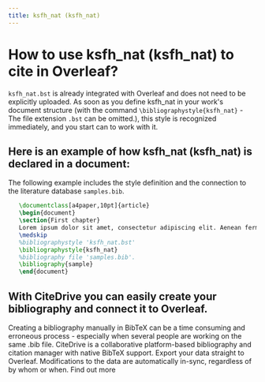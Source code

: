 ```yaml
---
title: ksfh_nat (ksfh_nat)
---
```


# How to use ksfh_nat (ksfh_nat) to cite in Overleaf? 
`ksfh_nat.bst` is already integrated with Overleaf and does not need to be explicitly uploaded. As soon as you define ksfh_nat in your work's document structure (with the command `\bibliographystyle{ksfh_nat}` - The file extension `.bst` can be omitted.), this style is recognized immediately, and you start can to work with it.

## Here is an example of how ksfh_nat (ksfh_nat) is declared in a document:
The following example includes the style definition and the connection to the literature database `samples.bib`.
```tex
   \documentclass[a4paper,10pt]{article}
   \begin{document}
   \section{First chapter}
   Lorem ipsum dolor sit amet, consectetur adipiscing elit. Aenean fermentum justo massa, ut maximus mauris sodales et. Aenean vel elit a erat rhoncus pharetra.
   \medskip
   %bibliographystyle 'ksfh_nat.bst'
   \bibliographystyle{ksfh_nat}
   %bibliography file 'samples.bib'.
   \bibliography{sample}
   \end{document}
```

## With CiteDrive you can easily create your bibliography and connect it to Overleaf. 
Creating a bibliography manually in BibTeX can be a time consuming and erroneous process - especially when several people are working on the same .bib file. CiteDrive is a collaborative platform-based bibliography and citation manager with native BibTeX support. Export your data straight to Overleaf. Modifications to the data are automatically in-sync, regardless of by whom or when. Find out more